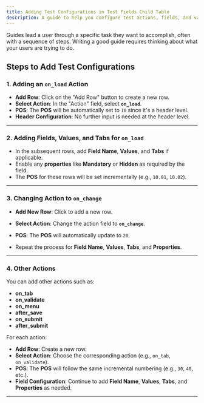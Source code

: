 ```yaml
---
title: Adding Test Configurations in Test Fields Child Table
description: A guide to help you configure test actions, fields, and values in the "Test Fields" child table.
---
```


Guides lead a user through a specific task they want to accomplish, often with a sequence of steps. Writing a good guide requires thinking about what your users are trying to do.

## Steps to Add Test Configurations

### 1. **Adding an `on_load` Action**

- **Add Row**: Click on the "Add Row" button to create a new row.
- **Select Action**: In the "Action" field, select **`on_load`**.
- **POS**: The **POS** will be automatically set to `10` since it's a header level.
- **Header Configuration**: No further input is needed at the header level.

---

### 2. **Adding Fields, Values, and Tabs for `on_load`**

- In the subsequent rows, add **Field Name**, **Values**, and **Tabs** if applicable.
- Enable any **properties** like **Mandatory** or **Hidden** as required by the field.
- The **POS** for these rows will be set incrementally (e.g., `10.01`, `10.02`).

---

### 3. **Changing Action to `on_change`**

- **Add New Row**: Click to add a new row.
- **Select Action**: Change the action field to **`on_change`**.
- **POS**: The **POS** will automatically update to `20`.

- Repeat the process for **Field Name**, **Values**, **Tabs**, and **Properties**.

---

### 4. **Other Actions**

You can add other actions such as:

- **on_tab**
- **on_validate**
- **on_menu**
- **after_save**
- **on_submit**
- **after_submit**

For each action:

- **Add Row**: Create a new row.
- **Select Action**: Choose the corresponding action (e.g., `on_tab`, `on_validate`).
- **POS**: The **POS** will follow the same incremental numbering (e.g., `30`, `40`, etc.).
- **Field Configuration**: Continue to add **Field Name**, **Values**, **Tabs**, and **Properties** as needed.

---
